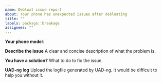 ```yaml
---
name: Debloat issue report
about: Your phone has unexpected issues after debloating
title: ""
labels: package::breakage
assignees: ""
---
```


**Your phone model**:

**Describe the issue**
A clear and concise description of what the problem is.

**You have a solution?**
What to do to fix the issue.

**UAD-ng log**
Upload the logfile generated by UAD-ng. It would be difficult to help you without it.
